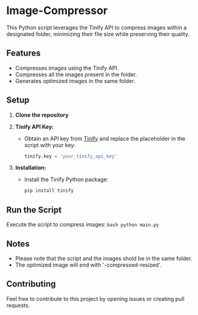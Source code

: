 # Image-Compressor
This Python script leverages the Tinify API to compress images within a designated folder, minimizing their file size while preserving their quality.
## Features
* Compresses images using the Tinify API.
* Compresses all the images present in the folder.
* Generates optimized images in the same folder.
## Setup

1. **Clone the repository**

2. **Tinify API Key:**
   - Obtain an API key from [Tinify](https://tinypng.com/developers) and replace the placeholder in the script with your key:

     ```python
     tinify.key = 'your_tinify_api_key'
     ```

3. **Installation:**
   - Install the Tinify Python package:

     ```bash
     pip install tinify
     ```
## Run the Script
Execute the script to compress images:
    ```bash
    python main.py
    ```
## Notes
* Please note that the script and the images shold be in the same folder.
* The optimized image will end with '-compressed-resized'.
## Contributing
Feel free to contribute to this project by opening issues or creating pull requests.
